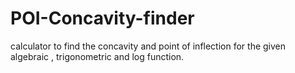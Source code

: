 # POI-Concavity-finder
calculator to find the concavity and point of inflection for the given algebraic , trigonometric and log function.

